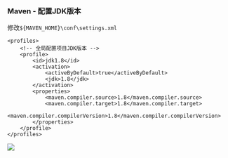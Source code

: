 ### Maven - 配置JDK版本

修改`${MAVEN_HOME}\conf\settings.xml`

```
<profiles>
    <!-- 全局配置项目JDK版本 -->
    <profile>
        <id>jdk1.8</id>
        <activation>
            <activeByDefault>true</activeByDefault>
            <jdk>1.8</jdk>
        </activation>
        <properties>
            <maven.compiler.source>1.8</maven.compiler.source>
            <maven.compiler.target>1.8</maven.compiler.target>
            <maven.compiler.compilerVersion>1.8</maven.compiler.compilerVersion>
        </properties>
    </profile>
</profiles>
```

![](images/maven-set-jdk.png)